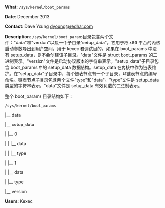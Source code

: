**What**: `/sys/kernel/boot_params`

**Date**: December 2013

**Contact**: Dave Young <dyoung@redhat.com>

**Description**:  `/sys/kernel/boot_params`目录包含两个文件："data"和"version"以及一个子目录"setup_data"。它用于将 x86 平台的内核启动参数导出到用户空间，用于 kexec 和调试目的。如果在 boot_params 中没有 setup_data，则不会创建该子目录。"data"文件是 struct boot_params 的二进制表示。"version"文件是启动协议版本的字符串表示。"setup_data"子目录包含 boot_params 中的 setup_data 数据结构。setup_data 在内核中作为链表维护。在"setup_data"子目录中，每个链表节点有一个子目录，以链表节点的编号命名。链表节点子目录包含两个文件"type"和"data"。"type"文件是 setup_data 类型的字符串表示。"data"文件是 setup_data 有效负载的二进制表示。

整个 boot_params 目录结构如下：

`/sys/kernel/boot_params`

|__ data

|__ setup_data

|   |__ 0

|   |   |__ data

|   |   |__ type

|   |__ 1

|       |__ data

|       |__ type

|__ version

**Users**: Kexec
